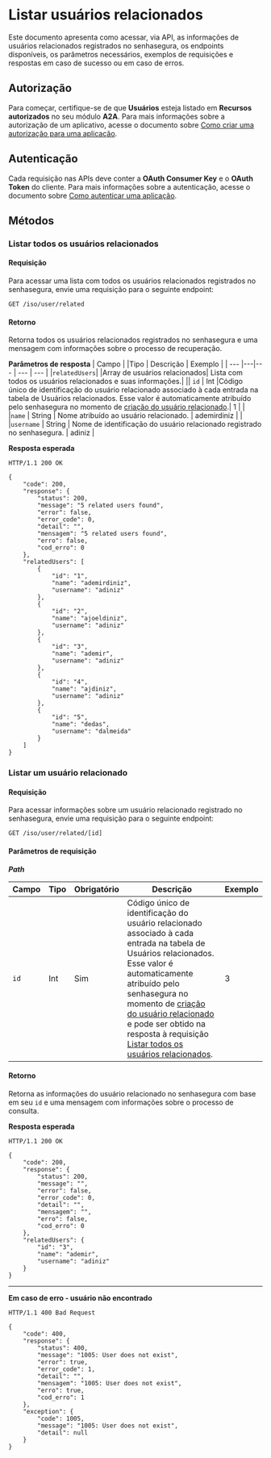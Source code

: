# Listar usuários relacionados

Este documento apresenta como acessar, via API, as informações de usuários relacionados registrados no senhasegura, os endpoints disponíveis, os parâmetros necessários, exemplos de requisições e respostas em caso de sucesso ou em caso de erros.

## Autorização

Para começar, certifique-se de que **Usuários** esteja listado em **Recursos autorizados** no seu módulo **A2A**.
Para mais informações sobre a autorização de um aplicativo, acesse o documento sobre [Como criar uma autorização para uma aplicação](/v3-32/docs/pt/a2a-how-to-create-an-authorization-for-an-application).

## Autenticação

Cada requisição nas APIs deve conter a **OAuth Consumer Key** e o **OAuth Token** do cliente.
Para mais informações sobre a autenticação, acesse o documento sobre [Como autenticar uma aplicação](/v3-32/docs/pt/a2a-how-to-authenticate-an-application).

## Métodos

### Listar todos os usuários relacionados
#### Requisição

Para acessar uma lista com todos os usuários relacionados registrados no senhasegura, envie uma requisição para o seguinte endpoint:

```
GET /iso/user/related
```
#### Retorno

Retorna todos os usuários relacionados registrados no senhasegura e uma mensagem com informações sobre o processo de recuperação.

**Parâmetros de resposta**
| Campo | |Tipo | Descrição | Exemplo |
| --- |---|--- | --- | --- |
|`relatedUsers`| |Array de usuários relacionados| Lista com todos os usuários relacionados e suas informações.| 
|| `id` | Int |Código único de identificação do usuário relacionado associado à cada entrada na tabela de Usuários relacionados. Esse valor é automaticamente atribuído pelo senhasegura no momento de [criação do usuário relacionado](/v3-32/docs/pt/a2a-pam-core-create-or-update-a-related-user).| 1 | 
| |`name` | String | Nome atribuído ao usuário relacionado.  | ademirdiniz |
| |`username` | String | Nome de identificação do usuário relacionado registrado no senhasegura. | adiniz |

**Resposta esperada**

```
HTTP/1.1 200 OK
```
```
{
    "code": 200,
    "response": {
        "status": 200,
        "message": "5 related users found",
        "error": false,
        "error_code": 0,
        "detail": "",
        "mensagem": "5 related users found",
        "erro": false,
        "cod_erro": 0
    },
    "relatedUsers": [
        {
            "id": "1",
            "name": "ademirdiniz",
            "username": "adiniz"
        },
        {
            "id": "2",
            "name": "ajoeldiniz",
            "username": "adiniz"
        },
        {
            "id": "3",
            "name": "ademir",
            "username": "adiniz"
        },
        {
            "id": "4",
            "name": "ajdiniz",
            "username": "adiniz"
        },
        {
            "id": "5",
            "name": "dedas",
            "username": "dalmeida"
        }
    ]
}
```

### Listar um usuário relacionado 
#### Requisição
Para acessar informações sobre um usuário relacionado registrado no senhasegura, envie uma requisição para o seguinte endpoint:

```
GET /iso/user/related/[id]
```
#### Parâmetros de requisição

***Path***

| Campo |Tipo | Obrigatório| Descrição | Exemplo |
| --- |---|--- | --- | --- | 
| `id` | Int |Sim| Código único de identificação do usuário relacionado associado à cada entrada na tabela de Usuários relacionados. Esse valor é automaticamente atribuído pelo senhasegura no momento de [criação do usuário relacionado](/v3-32/docs/pt/a2a-pam-core-create-or-update-a-related-user) e pode ser obtido na resposta à requisição [Listar todos os usuários relacionados](/v3-32/docs/pt/a2a-pam-core-list-related-users). | 3 | 

#### Retorno



Retorna as informações do usuário relacionado no senhasegura com base em seu `id` e uma mensagem com informações sobre o processo de consulta.

**Resposta esperada**

```
HTTP/1.1 200 OK
```

```
{
    "code": 200,
    "response": {
        "status": 200,
        "message": "",
        "error": false,
        "error_code": 0,
        "detail": "",
        "mensagem": "",
        "erro": false,
        "cod_erro": 0
    },
    "relatedUsers": {
        "id": "3",
        "name": "ademir",
        "username": "adiniz"
    }
}
```
---
**Em caso de erro - usuário não encontrado**

```
HTTP/1.1 400 Bad Request
```

```
{
    "code": 400,
    "response": {
        "status": 400,
        "message": "1005: User does not exist",
        "error": true,
        "error_code": 1,
        "detail": "",
        "mensagem": "1005: User does not exist",
        "erro": true,
        "cod_erro": 1
    },
    "exception": {
        "code": 1005,
        "message": "1005: User does not exist",
        "detail": null
    }
}
```







